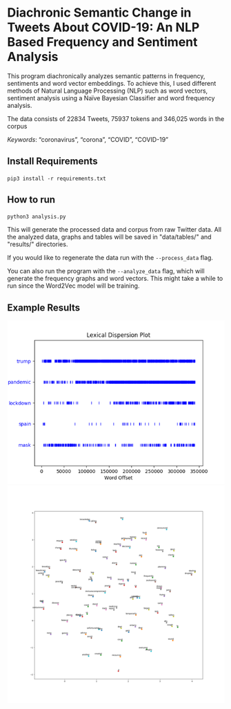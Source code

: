 # Diachronic Semantic Change in Tweets About COVID-19: An NLP Based Frequency and Sentiment Analysis

This program diachronically analyzes semantic patterns in frequency, sentiments and word vector embeddings. To achieve this, I used different methods of Natural Language Processing (NLP) such as word vectors, sentiment analysis using a Naïve Bayesian Classifier and word frequency analysis.

The data consists of 22834 Tweets, 75937 tokens and 346,025 words in the corpus

*Keywords*: “coronavirus”, “corona”, “COVID”, “COVID-19” 

## Install Requirements

`pip3 install -r requirements.txt`

## How to run

```bash
python3 analysis.py
```
This will generate the processed data and corpus from raw Twitter data.
All the analyzed data, graphs and tables will be saved in "data/tables/" and "results/" directories.

If you would like to regenerate the data run with the `--process_data` flag.

You can also run the program with the `--analyze_data` flag, which will generate the frequency graphs and word vectors. This might take a while to run since the Word2Vec model will be training.

## Example Results

![Image 1](sample_results/dispersion_plot_sample.png)
![Image 1](sample_results/word_vectors_Feb.png)


